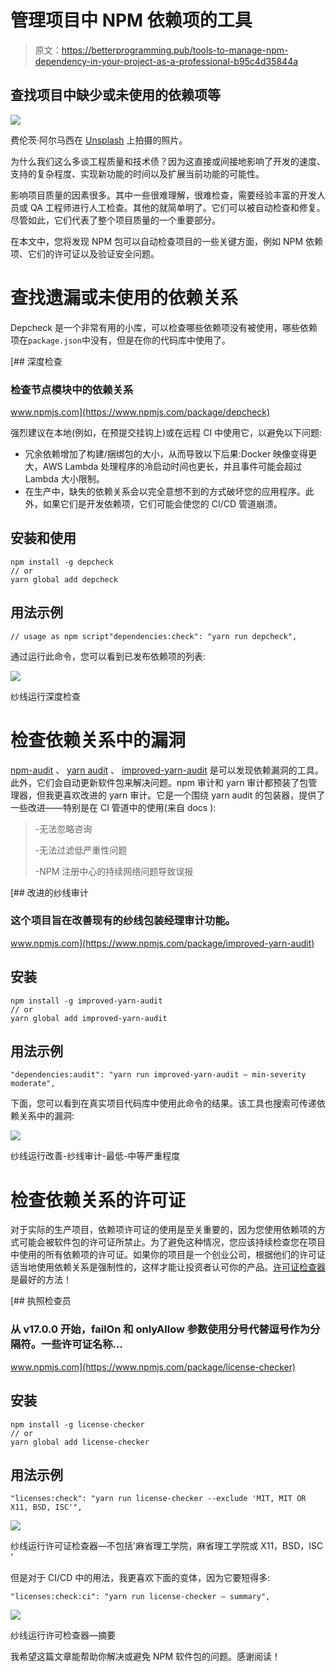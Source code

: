 # 管理项目中 NPM 依赖项的工具

> 原文：<https://betterprogramming.pub/tools-to-manage-npm-dependency-in-your-project-as-a-professional-b95c4d35844a>

## 查找项目中缺少或未使用的依赖项等

![](img/7ce2c3f41e33f35da94410029d71badf.png)

费伦茨·阿尔马西在 [Unsplash](https://unsplash.com?utm_source=medium&utm_medium=referral) 上拍摄的照片。

为什么我们这么多谈工程质量和技术债？因为这直接或间接地影响了开发的速度、支持的复杂程度、实现新功能的时间以及扩展当前功能的可能性。

影响项目质量的因素很多。其中一些很难理解，很难检查，需要经验丰富的开发人员或 QA 工程师进行人工检查。其他的就简单明了。它们可以被自动检查和修复。尽管如此，它们代表了整个项目质量的一个重要部分。

在本文中，您将发现 NPM 包可以自动检查项目的一些关键方面，例如 NPM 依赖项、它们的许可证以及验证安全问题。

# **查找遗漏或未使用的依赖关系**

Depcheck 是一个非常有用的小库，可以检查哪些依赖项没有被使用，哪些依赖项在`package.json`中没有，但是在你的代码库中使用了。

[](https://www.npmjs.com/package/depcheck) [## 深度检查

### 检查节点模块中的依赖关系

www.npmjs.com](https://www.npmjs.com/package/depcheck) 

强烈建议在本地(例如，在预提交挂钩上)或在远程 CI 中使用它，以避免以下问题:

*   冗余依赖增加了构建/捆绑包的大小，从而导致以下后果:Docker 映像变得更大，AWS Lambda 处理程序的冷启动时间也更长，并且事件可能会超过 Lambda 大小限制。
*   在生产中，缺失的依赖关系会以完全意想不到的方式破坏您的应用程序。此外，如果它们是开发依赖项，它们可能会使您的 CI/CD 管道崩溃。

## 安装和使用

```
npm install -g depcheck
// or
yarn global add depcheck
```

## 用法示例

```
// usage as npm script"dependencies:check": "yarn run depcheck",
```

通过运行此命令，您可以看到已发布依赖项的列表:

![](img/3b9472916bc37fba34925b313526586d.png)

纱线运行深度检查

# **检查依赖关系中的漏洞**

[npm-audit](https://docs.npmjs.com/cli/v6/commands/npm-audit) 、 [yarn audit](https://classic.yarnpkg.com/en/docs/cli/audit/) 、 [improved-yarn-audit](https://www.npmjs.com/package/improved-yarn-audit) 是可以发现依赖漏洞的工具。此外，它们会自动更新软件包来解决问题。npm 审计和 yarn 审计都预装了包管理器，但我更喜欢改进的 yarn 审计。它是一个围绕 yarn audit 的包装器，提供了一些改进——特别是在 CI 管道中的使用(来自 docs ):

> -无法忽略咨询
> 
> -无法过滤低严重性问题
> 
> -NPM 注册中心的持续网络问题导致误报

[](https://www.npmjs.com/package/improved-yarn-audit) [## 改进的纱线审计

### 这个项目旨在改善现有的纱线包装经理审计功能。

www.npmjs.com](https://www.npmjs.com/package/improved-yarn-audit) 

## **安装**

```
npm install -g improved-yarn-audit
// or
yarn global add improved-yarn-audit
```

## **用法示例**

```
"dependencies:audit": "yarn run improved-yarn-audit — min-severity moderate",
```

下面，您可以看到在真实项目代码库中使用此命令的结果。该工具也搜索可传递依赖关系中的漏洞:

![](img/37fa627e83c7f3150917dfe8fac5e328.png)

纱线运行改善-纱线审计-最低-中等严重程度

# **检查依赖关系的许可证**

对于实际的生产项目，依赖项许可证的使用是至关重要的，因为您使用依赖项的方式可能会被软件包的许可证所禁止。为了避免这种情况，您应该持续检查您在项目中使用的所有依赖项的许可证。如果你的项目是一个创业公司，根据他们的许可证适当地使用依赖关系是强制性的，这样才能让投资者认可你的产品。[许可证检查器](https://www.npmjs.com/package/license-checker)是最好的方法！

[](https://www.npmjs.com/package/license-checker) [## 执照检查员

### 从 v17.0.0 开始，failOn 和 onlyAllow 参数使用分号代替逗号作为分隔符。一些许可证名称…

www.npmjs.com](https://www.npmjs.com/package/license-checker) 

## **安装**

```
npm install -g license-checker 
// or 
yarn global add license-checker
```

## **用法示例**

```
"licenses:check": "yarn run license-checker --exclude 'MIT, MIT OR X11, BSD, ISC'",
```

![](img/d7fb19738b98a41c47a3fd7fb1c9b491.png)

纱线运行许可证检查器—不包括'麻省理工学院，麻省理工学院或 X11，BSD，ISC '

但是对于 CI/CD 中的用法，我更喜欢下面的变体，因为它要短得多:

```
"licenses:check:ci": "yarn run license-checker — summary",
```

![](img/db870f5ed83bcc709ffea44ae928a8db.png)

纱线运行许可检查器—摘要

我希望这篇文章能帮助你解决或避免 NPM 软件包的问题。感谢阅读！